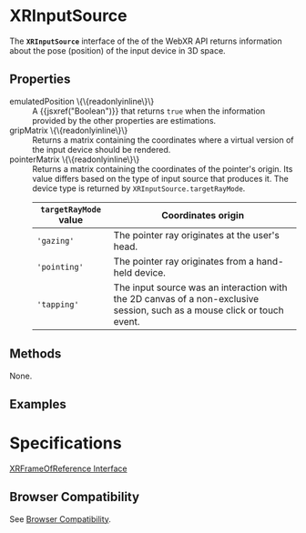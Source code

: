 # XRInputSource

The **`XRInputSource`** interface of the of the WebXR API returns information about the pose (position) of the input device in 3D space.

## Properties

<dl>
  <dt>emulatedPosition \{\{readonlyinline\}\}</dt>
  <dd>A {{jsxref("Boolean")}} that returns <code>true</code> when the information provided by the other properties are estimations.</dd>
  <dt>gripMatrix \{\{readonlyinline\}\}</dt>
  <dd>Returns a matrix containing the coordinates where a virtual version of the input device should be rendered.</dd>
  <dt>pointerMatrix \{\{readonlyinline\}\}</dt>
  <dd>Returns a matrix containing the coordinates of the pointer's origin. Its value differs based on the type of input source that produces it. The device type is returned by <code>XRInputSource.targetRayMode</code>.
  <table>
    <thead>
      <tr>
        <th><code>targetRayMode</code> value</th>
        <th>Coordinates origin</th>
      </tr>
    </thead>
    <tbody>
      <tr>
        <td><code>'gazing'</code></td>
        <td>The pointer ray originates at the user's head.</td>
      </tr>
      <tr>
        <td><code>'pointing'</code></td>
        <td>The pointer ray originates from a hand-held device.</td>
      </tr>
      <tr>
        <td><code>'tapping'</code></td>
        <td>The input source was an interaction with the 2D canvas of a non-exclusive session, such as a mouse click or touch event.</td>
      </tr>
    </tbody>
  </table>
  </dd>
</dl>

## Methods

None.

## Examples



# Specifications

[XRFrameOfReference Interface](https://immersive-web.github.io/webxr/#xrinputpose-interface)

## Browser Compatibility

See [Browser Compatibility](compatibility).
